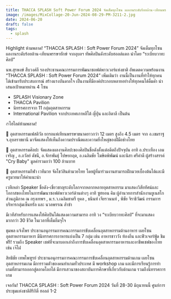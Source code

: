 ```yaml
---
title: THACCA SPLASH Soft Power Forum 2024 จัดเต็มทุกโซน ผลงานระดับร้อยล้าน-เทียนพรรษายักษ์ จากอุบลฯ
image: /images/MixCollage-20-Jun-2024-08-29-PM-3211-2.jpg
date: 2024-06-20
draft: false
tags:
  - splash
---
```

Highlight ห้ามพลาด!  “THACCA SPLASH : Soft Power Forum 2024”
จัดเต็มทุกโซน ผลงานระดับร้อยล้าน-เทียนพรรษายักษ์ จากอุบลฯ
ทัพศิลปินดังระดับฮอลล์แตก นำโดย “ระเบียบวาทะศิลป์” 

นพ.สุรพงษ์ สืบวงศ์ลี รองประธานคณะกรรมการพัฒนาซอฟต์พาวเวอร์แห่งชาติ อัพเดตความพร้อมงาน “THACCA SPLASH : Soft Power Forum 2024” เพิ่มเติมว่า งานนี้เป็นงานที่ทำให้ทุกคนได้เข้ามารับประสบการณ์ สร้างแรงบันดาลใจ เป็นงานที่มีองค์ประกอบหลายอย่างให้ทุกคนได้ดื่มด่ำ นำเสนอเป้าหมายผ่าน 4 โซน

- SPLASH Visionary Zone 
- THACCA Pavilion
- นิทรรศการจาก 11 กลุ่มอุตสาหกรรม 
- International Pavilion จากประเทศเกาหลีใต้ ญี่ปุ่น และอิตาลี เป็นต้น

🔥ไฮไลต์ห้ามพลาด!

📌 อุตสาหกรรมเฟสติวัล ยกรถแห่เทียนพรรษาขนาดยาวกว่า 12 เมตร สูงถึง 4.5 เมตร จาก อ.เขมราฐ จ.อุบลราชธานี มาจัดแสดงให้เห็นถึงความปราณีตและความยิ่งใหญ่ของฝีมือช่างไทย

📌 อุตสาหกรรมศิลปะ จัดแสดงผลงานศิลปะของศิลปินชื่อดังตั้งแต่อดีตถึงปัจจุบัน อาทิ อ.ประเทือง เอมเจริญ , อ.ถวัลย์ ดัชนี, อ.จักรพันธุ์ โปษยกฤต, อ.เฉลิมชัย โฆษิตพิพัฒน์ และนิสา ศรีคำดี ผู้สร้างสรรค์ "Cry Baby" มูลค่ารวมกว่า 100 ล้านบาท 

📌 อุตสาหกรรมกีฬา เวทีมวย จัดโชว์สินค้ามวยไทย โดยผู้ที่มาร่วมงานสามารถฝึกมวยเบื้องต้นได้และมีครูมวยมาให้คำแนะนำ 

เวทีเหล่า Speaker ชื่อดัง-เชี่ยวชาญระดับโลกจากหลากหลายอุตสาหกรรม มาแสดงวิสัยทัศน์และโอกาสของไทยในการพัฒนาซอฟต์พาวเวอร์ด้านต่างๆ อาทิ ซูฮยอน คิม ผู้อำนวยการสำนักงานยูเนสโกส่วนภูมิภาค ณ กรุงเทพฯ , ม.ร.ว.เฉลิมชาตรี ยุคล , ธนินท์ เจียรวนนท์ , พิชัย จิราธิวัฒน์ กรรมการบริหารกลุ่มเซ็นทรัล และ นวลพรรณ ล่ำซำ 

มีเวทีสำหรับการแสดงให้ศิลปินได้แสดงความสามารถ อาทิ วง “ระเบียบวาทะศิลป์” ที่จะมาแสดงมากกว่า 30 ชีวิต ในเวลาที่เต็มอิ่มจุใจ

ชุมพล แจ้งไพร ประธานอนุกรรมการคณะกรรมการขับเคลื่อนอุตสาหกรรมด้านอาหาร เผยโซนอุตสาหกรรมอาหาร มีนิทรรศการอาหารแบ่งเป็น 7 กลุ่ม เช่น อาหารชาววัง ท้องถิ่น และฟิวเจอร์ฟู้ด ชิมฟรี! รวมถึง Speaker เชฟที่จะมาบอกเล่าถึงการขับเคลื่อนอุตสาหกรรมอาหารและอาชีพเชฟของไทย เช่น เจ๊ไฝ

สิทธิชัย เทพไพฑูรย์ ประธานอนุกรรมการคณะกรรมการขับเคลื่อนอุตสาหกรรมด้านเกม เผยโซนอุตสาหกรรมเกม มีการรวมตัวของคนทำเกมทั่วประเทศ มี workshop เกม และมีการเรียนรู้การทำเกมที่สามารถออกสู่ตลาดโลกได้ มีการเสวนาของสถาบันการศึกษาที่เกี่ยวกับด้านเกม รวมถึงนิทรรศการเกม

เจอกัน! THACCA SPLASH : Soft Power Forum 2024 
วันที่ 28-30 มิถุนายนนี้ ศูนย์การประชุมแห่งชาติสิริกิติ์ ฮอลล์ 1-2